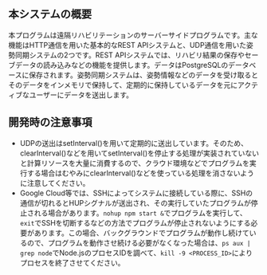 ## 本システムの概要
本プログラムは遠隔リハビリテーションのサーバーサイドプログラムです。主な機能はHTTP通信を用いた基本的なREST APIシステムと、UDP通信を用いた姿勢同期システムの2つです。REST APIシステムでは、リハビリ結果の保存やセーブデータの読み込みなどの機能を提供します。データはPostgreSQLのデータベースに保存されます。姿勢同期システムは、姿勢情報などのデータを受け取るとそのデータをインメモリで保持して、定期的に保持しているデータを元にアクティブなユーザーにデータを送出します。

## 開発時の注意事項
- UDPの送出はsetInterval()を用いて定期的に送出しています。そのため、clearInterval()などを用いてsetInterval()を停止する処理が実装されていないと計算リソースを大量に消費するので、クラウド環境などでプログラムを実行する場合はむやみにclearInterval()などを使っている処理を消さないように注意してください。
- Google Cloud等では、SSHによってシステムに接続している際に、SSHの通信が切れるとHUPシグナルが送出され、その実行していたプログラムが停止される場合があります。`nohup npm start &`でプログラムを実行して、`exit`でSSHを切断するなどの方法でプログラムが停止されないようにする必要があります。この場合、バックグラウンドでプログラムが動作し続けているので、プログラムを動作させ続ける必要がなくなった場合は、`ps aux | grep node`でNode.jsのプロセスIDを調べて、`kill -9 <PROCESS_ID>`によりプロセスを終了させてください。
